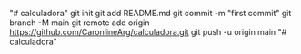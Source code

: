 "# calculadora"  git init git add README.md git commit -m "first commit" git branch -M main git remote add origin https://github.com/CaronlineArg/calculadora.git git push -u origin main
"# calculadora" 
